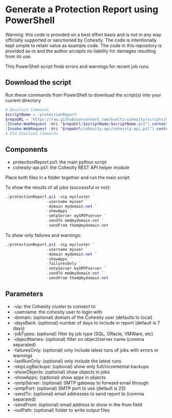 # Generate a Protection Report using PowerShell

Warning: this code is provided on a best effort basis and is not in any way officially supported or sanctioned by Cohesity. The code is intentionally kept simple to retain value as example code. The code in this repository is provided as-is and the author accepts no liability for damages resulting from its use.

This PowerShell script finds errors and warnings for recent job runs.

## Download the script

Run these commands from PowerShell to download the script(s) into your current directory

```powershell
# Download Commands
$scriptName = 'protectionReport'
$repoURL = 'https://raw.githubusercontent.com/bseltz-cohesity/scripts/master/powershell'
(Invoke-WebRequest -Uri "$repoUrl/$scriptName/$scriptName.ps1").content | Out-File "$scriptName.ps1"; (Get-Content "$scriptName.ps1") | Set-Content "$scriptName.ps1"
(Invoke-WebRequest -Uri "$repoUrl/cohesity-api/cohesity-api.ps1").content | Out-File cohesity-api.ps1; (Get-Content cohesity-api.ps1) | Set-Content cohesity-api.ps1
# End Download Commands
```

## Components

* protectionReport.ps1: the main python script
* cohesity-api.ps1: the Cohesity REST API helper module

Place both files in a folder together and run the main script.

To show the results of all jobs (successful or not):

```powershell
./protectionReport.ps1 -vip mycluster `
                  -username myuser `
                  -domain mydomain.net `
                  -showApps `
                  -smtpServer mySMTPserver `
                  -sendTo me@mydomain.net `
                  -sendFrom them@mydomain.net
```

To show only failures and warnings:

```powershell
./protectionReport.ps1 -vip mycluster `
                  -username myuser `
                  -domain mydomain.net `
                  -showApps `
                  -failuresOnly `
                  -smtpServer mySMTPserver `
                  -sendTo me@mydomain.net `
                  -sendFrom them@mydomain.net
```

## Parameters

* -vip: the Cohesity cluster to connect to
* -username: the cohesity user to login with
* -domain: (optional) domain of the Cohesity user (defaults to local)
* -daysBack: (optional) number of days to include in report (default is 7 days)
* -jobTypes: (optional) filter by job type (SQL, ORacle, VMWare, etc)
* -objectNames: (optional) filter on object/server name (comma separated)
* -failuresOnly: (optional) only include latest runs of jobs with errors or warnings
* -lastRunOnly: (optional) only include the latest runs
* -skipLogBackups: (optional) show only full/incremental backups
* -showObjects: (optional) show objects in jobs
* -showApps: (optional) show apps in objects
* -smtpServer: (optional) SMTP gateway to forward email through
* -smtpPort: (optional) SMTP port to use (default is 25)
* -sendTo: (optional) email addresses to send report to (comma separated)
* -sendFrom: (optional) email address to show in the from field
* -outPath: (optional) folder to write output files
